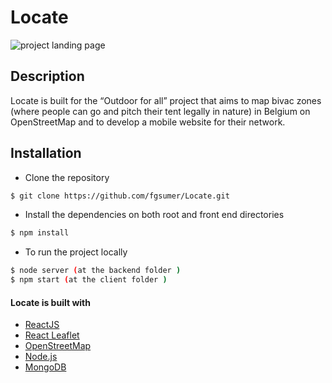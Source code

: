 # Locate

![project landing page](client/public/images/bivakzone.png)


## Description
Locate is built for the “Outdoor for all” project that aims to map bivac zones (where people can go and pitch their tent legally in nature) in Belgium  on OpenStreetMap and to develop a mobile website for their network.


## Installation 
* Clone the repository 
```bash
$ git clone https://github.com/fgsumer/Locate.git
```
* Install the dependencies on both root and front end directories
```bash
$ npm install
```
* To run the project locally
```bash
$ node server (at the backend folder )
$ npm start (at the client folder )
```

#### Locate is built with 
* [ReactJS](https://reactjs.org/)
* [React Leaflet](https://react-leaflet.js.org/)
* [OpenStreetMap](https://www.openstreetmap.org/)
* [Node.js](https://nodejs.org/en/)
* [MongoDB](https://www.mongodb.com/)


